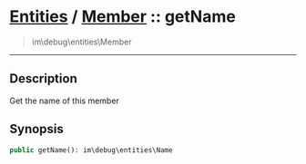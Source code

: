 # [Entities](entities.md) / [Member](entities-Member.md) :: getName
 > im\debug\entities\Member
____

## Description
Get the name of this member

## Synopsis
```php
public getName(): im\debug\entities\Name
```
